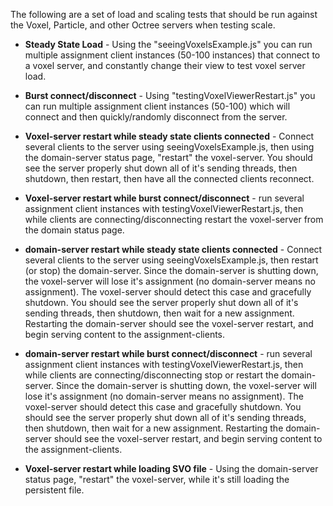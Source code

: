 The following are a set of load and scaling tests that should be run against the Voxel, Particle, and other Octree servers when testing scale.

* **Steady State Load** - Using the "seeingVoxelsExample.js" you can run multiple assignment client instances (50-100 instances) that connect to a voxel server, and constantly change their view to test voxel server load.

* **Burst connect/disconnect** - Using "testingVoxelViewerRestart.js" you can run multiple assignment client instances (50-100) which will connect and then quickly/randomly disconnect from the server.

* **Voxel-server restart while steady state clients connected** - Connect several clients to the server using seeingVoxelsExample.js, then using the domain-server status page, "restart" the voxel-server. You should see the server properly shut down all of it's sending threads, then shutdown, then restart, then have all the connected clients reconnect.

* **Voxel-server restart while burst connect/disconnect** - run several assignment client instances with testingVoxelViewerRestart.js, then while clients are connecting/disconnecting restart the voxel-server from the domain status page.

* **domain-server restart while steady state clients connected** - Connect several clients to the server using seeingVoxelsExample.js, then restart (or stop) the domain-server. Since the domain-server is shutting down, the voxel-server will lose it's assignment (no domain-server means no assignment). The voxel-server should detect this case and gracefully shutdown. You should see the server properly shut down all of it's sending threads, then shutdown, then wait for a new assignment. Restarting the domain-server should see the voxel-server restart, and begin serving content to the assignment-clients.

* **domain-server restart while burst connect/disconnect** - run several assignment client instances with testingVoxelViewerRestart.js, then while clients are connecting/disconnecting stop or restart the domain-server. Since the domain-server is shutting down, the voxel-server will lose it's assignment (no domain-server means no assignment). The voxel-server should detect this case and gracefully shutdown. You should see the server properly shut down all of it's sending threads, then shutdown, then wait for a new assignment. Restarting the domain-server should see the voxel-server restart, and begin serving content to the assignment-clients.

* **Voxel-server restart while loading SVO file** - Using the domain-server status page, "restart" the voxel-server, while it's still loading the persistent file.
